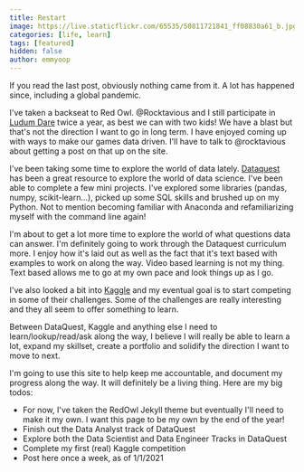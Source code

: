 ```yaml
---
title: Restart
image: https://live.staticflickr.com/65535/50811721841_ff08830a61_b.jpg
categories: [life, learn]
tags: [featured]
hidden: false
author: emmyoop
---
```


If you read the last post, obviously nothing came from it.  A lot has happened since, including a global pandemic.

I've taken a backseat to Red Owl.  @Rocktavious and I still participate in [Ludum Dare](https://ldjam.com/) twice a year, as best we can with two kids!  We have a blast but that's not the direction I want to go in long term.  I have enjoyed coming up with ways to make our games data driven.  I'll have to talk to @rocktavious about getting a post on that up on the site.

I've been taking some time to explore the world of data lately.  [Dataquest](https://Dataquest.io) has been a great resource to explore the world of data science.  I've been able to complete a few mini projects.  I've explored some libraries (pandas, numpy, scikit-learn...), picked up some SQL skills and brushed up on my Python.  Not to mention becoming familiar with Anaconda and refamiliarizing myself with the command line again!

I'm about to get a lot more time to explore the world of what questions data can answer.  I'm definitely going to work through the Dataquest curriculum more.  I enjoy how it's laid out as well as the fact that it's text based with examples to work on along the way.  Video based learning is not my thing.  Text based allows me to go at my own pace and look things up as I go.

I've also looked a bit into [Kaggle](https://kaggle.com) and my eventual goal is to start competing in some of their challenges.  Some of the challenges are really interesting and they all seem to offer something to learn.

Between DataQuest, Kaggle and anything else I need to learn/lookup/read/ask along the way, I believe I will really be able to learn a lot, expand my skillset, create a portfolio and solidify the direction I want to move to next.

I'm going to use this site to help keep me accountable, and document my progress along the way.  It will definitely be a living thing.  Here are my big todos:

- For now, I've taken the RedOwl Jekyll theme but eventually I'll need to make it my own.  I want this page to be my own by the end of the year!
- Finish out the Data Analyst track of DataQuest
- Explore both the Data Scientist and Data Engineer Tracks in DataQuest
- Complete my first (real) Kaggle competition
- Post here once a week, as of 1/1/2021